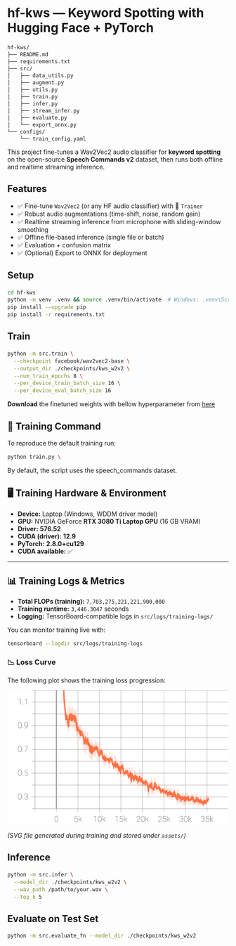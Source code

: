 # hf-kws — Keyword Spotting with Hugging Face + PyTorch
```
hf-kws/
├── README.md
├── requirements.txt
├── src/
│   ├── data_utils.py
│   ├── augment.py
│   ├── utils.py
│   ├── train.py
│   ├── infer.py
│   ├── stream_infer.py
│   ├── evaluate.py
│   └── export_onnx.py
└── configs/
    └── train_config.yaml
```
This project fine-tunes a Wav2Vec2 audio classifier for **keyword spotting** on the
open-source **Speech Commands v2** dataset, then runs both offline and realtime streaming inference.

## Features
- ✅ Fine-tune `Wav2Vec2` (or any HF audio classifier) with 🤗 `Trainer`
- ✅ Robust audio augmentations (time-shift, noise, random gain)
- ✅ Realtime streaming inference from microphone with sliding-window smoothing
- ✅ Offline file-based inference (single file or batch)
- ✅ Evaluation + confusion matrix
- ✅ (Optional) Export to ONNX for deployment

## Setup
```bash
cd hf-kws
python -m venv .venv && source .venv/bin/activate  # Windows: .venv\Scripts\activate
pip install --upgrade pip
pip install -r requirements.txt
```

## Train 
```bash
python -m src.train \
  --checkpoint facebook/wav2vec2-base \
  --output_dir ./checkpoints/kws_w2v2 \
  --num_train_epochs 8 \
  --per_device_train_batch_size 16 \
  --per_device_eval_batch_size 16

```
**Download** the finetuned weights with bellow hyperparameter from [here](https://drive.google.com/file/d/1Fi0re7HHcYu83alKxYUgk2zMMUSgaLiN/view?usp=sharing)

## 🚀 Training Command

To reproduce the default training run:

```bash
python train.py \
```
By default, the script uses the speech_commands dataset.


## 🖥️ Training Hardware & Environment

- **Device:** Laptop (Windows, WDDM driver model)
- **GPU:** NVIDIA GeForce **RTX 3080 Ti Laptop GPU** (16 GB VRAM)
- **Driver:** **576.52**
- **CUDA (driver):** **12.9**
- **PyTorch:** **2.8.0+cu129**
- **CUDA available:** ✅

---

## 📊 Training Logs & Metrics

- **Total FLOPs (training):** `7,703,275,221,221,900,000`
- **Training runtime:** `3,446.3047` seconds
- **Logging:** TensorBoard-compatible logs in `src/logs/training-logs/`

You can monitor training live with:

```bash
tensorboard --logdir src/logs/training-logs
```

### 📉 Loss Curve

The following plot shows the training loss progression:

![Training Loss Curve](assets/train_loss.svg)

*(SVG file generated during training and stored under `assets/`)*
## Inference 
```bash
python -m src.infer \
  --model_dir ./checkpoints/kws_w2v2 \
  --wav_path /path/to/your.wav \
  --top_k 5
```

## Evaluate on Test Set
```bash
python -m src.evaluate_fn --model_dir ./checkpoints/kws_w2v2
```